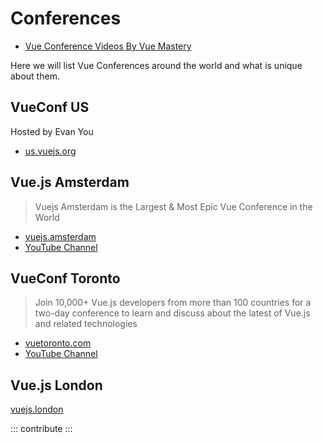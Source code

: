 # Conferences

<useful-links>
<useful-links-section title="Video archive">

- [Vue Conference Videos By Vue Mastery](https://www.vuemastery.com/conferences)

</useful-links-section>
</useful-links>

Here we will list Vue Conferences around the world and what is unique about them.

## VueConf US

Hosted by Evan You

<useful-links>
<useful-links-section title="Links">

- [us.vuejs.org](https://us.vuejs.org)

</useful-links-section>
</useful-links>


## Vue.js Amsterdam

> Vuejs Amsterdam is the Largest & Most Epic Vue Conference in the World

<useful-links>
<useful-links-section title="Links">
  
- [vuejs.amsterdam](https://vuejs.amsterdam)
- [YouTube Channel](https://www.youtube.com/c/VuejsAmsterdam)
  
</useful-links-section>
</useful-links>

## VueConf Toronto

> Join 10,000+ Vue.js developers from more than 100 countries for a two-day conference to learn and discuss about the latest of Vue.js and related technologies

<useful-links>
<useful-links-section title="Links">

- [vuetoronto.com](https://vuetoronto.com/)
- [YouTube Channel](https://www.youtube.com/c/VueConfToronto)

</useful-links-section>
</useful-links>

## Vue.js London

<useful-links>
<useful-links-section title="Links">

[vuejs.london](https://vuejs.london)

</useful-links-section>
</useful-links>

::: contribute
:::
